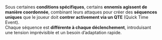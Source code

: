 Sous certaines **conditions spécifiques**, certains **ennemis agissent de manière coordonnée**, combinant leurs attaques pour créer des **séquences uniques** que le joueur doit **contrer activement via un QTE** (Quick Time Event).  
Chaque séquence est **différente à chaque déclenchement**, introduisant une tension imprévisible et un besoin d’adaptation rapide.